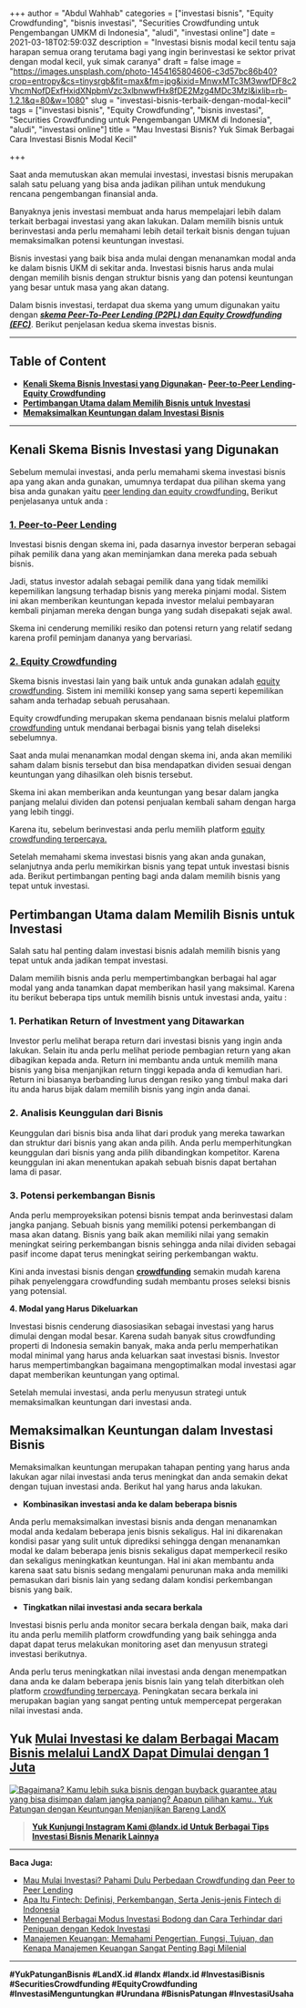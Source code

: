 +++
author = "Abdul Wahhab"
categories = ["investasi bisnis", "Equity Crowdfunding", "bisnis investasi", "Securities Crowdfunding untuk Pengembangan UMKM di Indonesia", "aludi", "investasi online"]
date = 2021-03-18T02:59:03Z
description = "Investasi bisnis modal kecil tentu saja harapan semua orang terutama bagi yang ingin berinvestasi ke sektor privat dengan modal kecil, yuk simak caranya"
draft = false
image = "https://images.unsplash.com/photo-1454165804606-c3d57bc86b40?crop=entropy&cs=tinysrgb&fit=max&fm=jpg&ixid=MnwxMTc3M3wwfDF8c2VhcmNofDExfHxidXNpbmVzc3xlbnwwfHx8fDE2Mzg4MDc3MzI&ixlib=rb-1.2.1&q=80&w=1080"
slug = "investasi-bisnis-terbaik-dengan-modal-kecil"
tags = ["investasi bisnis", "Equity Crowdfunding", "bisnis investasi", "Securities Crowdfunding untuk Pengembangan UMKM di Indonesia", "aludi", "investasi online"]
title = "Mau Investasi Bisnis? Yuk Simak Berbagai Cara Investasi Bisnis Modal Kecil"

+++


Saat anda memutuskan akan memulai investasi, investasi bisnis merupakan salah satu peluang yang bisa anda jadikan pilihan untuk mendukung rencana pengembangan finansial anda.

Banyaknya jenis investasi membuat anda harus mempelajari lebih dalam terkait berbagai investasi yang akan lakukan. Dalam memilih bisnis untuk berinvestasi anda perlu memahami lebih detail terkait bisnis dengan tujuan memaksimalkan potensi keuntungan investasi.

Bisnis investasi yang baik bisa anda mulai dengan menanamkan modal anda ke dalam bisnis UKM di sekitar anda. Investasi bisnis harus anda mulai dengan memilih bisnis dengan struktur bisnis yang dan potensi keuntungan yang besar untuk masa yang akan datang.

Dalam bisnis investasi, terdapat dua skema yang umum digunakan yaitu dengan [**_skema Peer-To-Peer Lending (P2PL) dan Equity Crowdfunding (EFC)_**](https://landx.id/blog/mau-mulai-investasi-pahami-dulu-perbedaan-crowdfunding-dan-peer-to-peer-lending/). Berikut penjelasan kedua skema investas bisnis.

---

## Table of Content

* **[Kenali Skema Bisnis Investasi yang Digunakan](#kenali-skema-bisnis-investasi-yang-digunakan)- [Peer-to-Peer Lending](#1-peer-to-peer-lending)- [Equity Crowdfunding](#2-equity-crowdfunding)**
* **[Pertimbangan Utama dalam Memilih Bisnis untuk Investasi](#pertimbangan-utama-dalam-memilih-bisnis-untuk-investasi)**
* **[Memaksimalkan Keuntungan dalam Investasi Bisnis](#memaksimalkan-keuntungan-dalam-investasi-bisnis)**

---

## Kenali Skema Bisnis Investasi yang Digunakan

Sebelum memulai investasi, anda perlu memahami skema investasi bisnis apa yang akan anda gunakan, umumnya terdapat dua pilihan skema yang bisa anda gunakan yaitu [peer lending dan equity crowdfunding.](https://landx.id/blog/mau-mulai-investasi-pahami-dulu-perbedaan-crowdfunding-dan-peer-to-peer-lending/) Berikut penjelasanya untuk anda :

### [1. Peer-to-Peer Lending](https://landx.id/blog/tag/p2p-lending/)

Investasi bisnis dengan skema ini, pada dasarnya investor berperan sebagai pihak pemilik dana yang akan meminjamkan dana mereka pada sebuah bisnis.

Jadi, status investor adalah sebagai pemilik dana yang tidak memiliki kepemilikan langsung terhadap bisnis yang mereka pinjami modal. Sistem ini akan memberikan keuntungan kepada investor melalui pembayaran kembali pinjaman mereka dengan bunga yang sudah disepakati sejak awal.

Skema ini cenderung memiliki resiko dan potensi return yang relatif sedang karena profil peminjam dananya yang bervariasi.

### [2. Equity Crowdfunding](https://landx.id/blog/tag/equity-crowdfunding/)

Skema bisnis investasi lain yang baik untuk anda gunakan adalah [equity crowdfunding](https://landx.id/). Sistem ini memiliki konsep yang sama seperti kepemilikan saham anda terhadap sebuah perusahaan.

Equity crowdfunding merupakan skema pendanaan bisnis melalui platform [crowdfunding](https://landx.id/) untuk mendanai berbagai bisnis yang telah diseleksi sebelumnya.

Saat anda mulai menanamkan modal dengan skema ini, anda akan memiliki saham dalam bisnis tersebut dan bisa mendapatkan dividen sesuai dengan keuntungan yang dihasilkan oleh bisnis tersebut.

Skema ini akan memberikan anda keuntungan yang besar dalam jangka panjang melalui dividen dan potensi penjualan kembali saham dengan harga yang lebih tinggi.

Karena itu, sebelum berinvestasi anda perlu memilih platform [equity crowdfunding terpercaya.](https://landx.id/)

Setelah memahami skema investasi bisnis yang akan anda gunakan, selanjutnya anda perlu memikirkan bisnis yang tepat untuk investasi bisnis ada. Berikut pertimbangan penting bagi anda dalam memilih bisnis yang tepat untuk investasi.

## Pertimbangan Utama dalam Memilih Bisnis untuk Investasi

Salah satu hal penting dalam investasi bisnis adalah memilih bisnis yang tepat untuk anda jadikan tempat investasi.

Dalam memilih bisnis anda perlu mempertimbangkan berbagai hal agar modal yang anda tanamkan dapat memberikan hasil yang maksimal. Karena itu berikut beberapa tips untuk memilih bisnis untuk investasi anda, yaitu :

### 1. Perhatikan Return of Investment yang Ditawarkan

Investor perlu melihat berapa return dari investasi bisnis yang ingin anda lakukan. Selain itu anda perlu melihat periode pembagian return yang akan dibagikan kepada anda. Return ini membantu anda untuk memilih mana bisnis yang bisa menjanjikan return tinggi kepada anda di kemudian hari. Return ini biasanya berbanding lurus dengan resiko yang timbul maka dari itu anda harus bijak dalam memilih bisnis yang ingin anda danai.

### 2. Analisis Keunggulan dari Bisnis

Keunggulan dari bisnis bisa anda lihat dari produk yang mereka tawarkan dan struktur dari bisnis yang akan anda pilih. Anda perlu memperhitungkan keunggulan dari bisnis yang anda pilih dibandingkan kompetitor. Karena keunggulan ini akan menentukan apakah sebuah bisnis dapat bertahan lama di pasar.

### 3. Potensi perkembangan Bisnis

Anda perlu memproyeksikan potensi bisnis tempat anda berinvestasi dalam jangka panjang. Sebuah bisnis yang memiliki potensi perkembangan di masa akan datang. Bisnis yang baik akan memiliki nilai yang semakin meningkat seiring perkembangan bisnis sehingga anda nilai dividen sebagai pasif income dapat terus meningkat seiring perkembangan waktu.

Kini anda investasi bisnis dengan [**crowdfunding**](https://landx.id/) semakin mudah karena pihak penyelenggara crowdfunding sudah membantu proses seleksi bisnis yang potensial.

**4. ****Modal yang Harus Dikeluarkan******

Investasi bisnis cenderung diasosiasikan sebagai investasi yang harus dimulai dengan modal besar. Karena sudah banyak situs crowdfunding properti di Indonesia semakin banyak, maka anda perlu memperhatikan modal minimal yang harus anda keluarkan saat investasi bisnis. Investor harus mempertimbangkan bagaimana mengoptimalkan modal investasi agar dapat memberikan keuntungan yang optimal.

Setelah memulai investasi, anda perlu menyusun strategi untuk memaksimalkan keuntungan dari investasi anda.

## Memaksimalkan Keuntungan dalam Investasi Bisnis

Memaksimalkan keuntungan merupakan tahapan penting yang harus anda lakukan agar nilai investasi anda terus meningkat dan anda semakin dekat dengan tujuan investasi anda. Berikut hal yang harus anda lakukan.

* ******Kombinasikan investasi anda ke dalam beberapa bisnis******

Anda perlu memaksimalkan investasi bisnis anda dengan menanamkan modal anda kedalam beberapa jenis bisnis sekaligus. Hal ini dikarenakan kondisi pasar yang sulit untuk diprediksi sehingga dengan menanamkan modal ke dalam beberapa jenis bisnis sekaligus dapat memperkecil resiko dan sekaligus meningkatkan keuntungan. Hal ini akan membantu anda karena saat satu bisnis sedang mengalami penurunan maka anda memiliki pemasukan dari bisnis lain yang sedang dalam kondisi perkembangan bisnis yang baik.

* ******Tingkatkan nilai investasi anda secara berkala******

Investasi bisnis perlu anda monitor secara berkala dengan baik, maka dari itu anda perlu memilih platform crowdfunding yang baik sehingga anda dapat dapat terus melakukan monitoring aset dan menyusun strategi investasi berikutnya.

Anda perlu terus meningkatkan nilai investasi anda dengan menempatkan dana anda ke dalam beberapa jenis bisnis lain yang telah diterbitkan oleh platform [crowdfunding terpercaya](https://landx.id/). Peningkatan secara berkala ini merupakan bagian yang sangat penting untuk mempercepat pergerakan nilai investasi anda.

## Yuk [Mulai Investasi ke dalam Berbagai Macam Bisnis melalui LandX Dapat Dimulai dengan 1 Juta](https://landx.id/)

[![Bagaimana? Kamu lebih suka bisnis dengan buyback guarantee atau yang bisa disimpan dalam jangka panjang? Apapun pilihan kamu.. Yuk Patungan  dengan Keuntungan Menjanjikan Bareng LandX](https://accountgram-production.sfo2.cdn.digitaloceanspaces.com/landx_ghost/2021/10/Equity-Crowdfunding-di-Indonesia-1--3.png)](https://landx.id/project/#/ximi)

> **[Yuk Kunjungi Instagram Kami @landx.id Untuk Berbagai Tips Investasi Bisnis Menarik Lainnya](https://www.instagram.com/landx.id/?utm_medium=copy_link)**

---

**Baca Juga:**

* [Mau Mulai Investasi? Pahami Dulu Perbedaan Crowdfunding dan Peer to Peer Lending](https://landx.id/blog/mau-mulai-investasi-pahami-dulu-perbedaan-crowdfunding-dan-peer-to-peer-lending/)
* [Apa Itu Fintech: Definisi, Perkembangan, Serta Jenis-jenis Fintech di Indonesia](https://landx.id/blog/fintech-aman-dan-berizin-ojk-di-indonesia/)
* [Mengenal Berbagai Modus Investasi Bodong dan Cara Terhindar dari Penipuan dengan Kedok Investasi](https://landx.id/blog/berbagai-skema-investasi-bodong-yang-wajib-investor-pemula-waspadai/)
* [Manajemen Keuangan: Memahami Pengertian, Fungsi, Tujuan, dan Kenapa Manajemen Keuangan Sangat Penting Bagi Milenial](https://landx.id/blog/manajemen-keuangan-memahami-pengertian-fungsi-tujuan-dan-kenapa-manajemen-keuangan-sangat-penting-bagi-milenial/)

---

**#YukPatunganBisnis     #LandX.id    #landx         #landx.id     #InvestasiBisnis   #SecuritiesCrowdfunding   #EquityCrowdfunding      #InvestasiMenguntungkan     #Urundana    #BisnisPatungan      #InvestasiUsaha**

